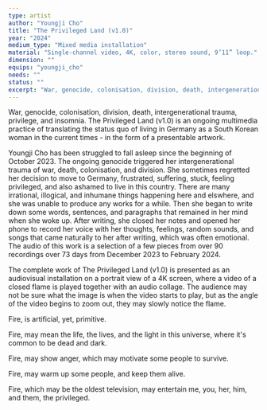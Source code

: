 ```yaml
---
type: artist
author: "Youngji Cho"
title: "The Privileged Land (v1.0)"
year: "2024"
medium_type: "Mixed media installation"
material: "Single-channel video, 4K, color, stereo sound, 9’11” loop."
dimension: ""
equips: "youngji_cho"
needs: ""
status: ""
excerpt: "War, genocide, colonisation, division, death, intergenerational trauma, privilege, and insomnia. The Privileged Land (v1.0) is an ongoing multimedia practice of translating the status quo of living in Germany as a South Korean woman in the current times - in the form of a presentable artwork.Youngji Cho has been struggled to fall asleep since the beginning of October 2023. The ongoing genocide triggered her intergenerational trauma of war, death, colonisation, and division..."
---
```

War, genocide, colonisation, division, death, intergenerational trauma, privilege, and insomnia. The Privileged Land (v1.0) is an ongoing multimedia practice of translating the status quo of living in Germany as a South Korean woman in the current times - in the form of a presentable artwork.

Youngji Cho has been struggled to fall asleep since the beginning of October 2023. The ongoing genocide triggered her intergenerational trauma of war, death, colonisation, and division. She sometimes regretted her decision to move to Germany, frustrated, suffering, stuck, feeling privileged, and also ashamed to live in this country. There are many irrational, illogical, and inhumane things happening here and elswhere, and she was unable to produce any works for a while. Then she began to write down some words, sentences, and paragraphs that remained in her mind when she woke up. After writing, she closed her notes and opened her phone to record her voice with her thoughts, feelings, random sounds, and songs that came naturally to her after writing, which was often emotional. The audio of this work is a selection of a few pieces from over 90 recordings over 73 days from December 2023 to February 2024.

The complete work of The Privileged Land (v1.0) is presented as an audiovisual installation on a portrait view of a 4K screen, where a video of a closed flame is played together with an audio collage. The audience may not be sure what the image is when the video starts to play, but as the angle of the video begins to zoom out, they may slowly notice the flame.

Fire, is artificial, yet, primitive.

Fire, may mean the life, the lives, and the light in this universe, where it's common to be dead and dark.

Fire, may show anger, which may motivate some people to survive.

Fire, may warm up some people, and keep them alive.

Fire, which may be the oldest television, may entertain me, you, her, him, and them, the privileged.
